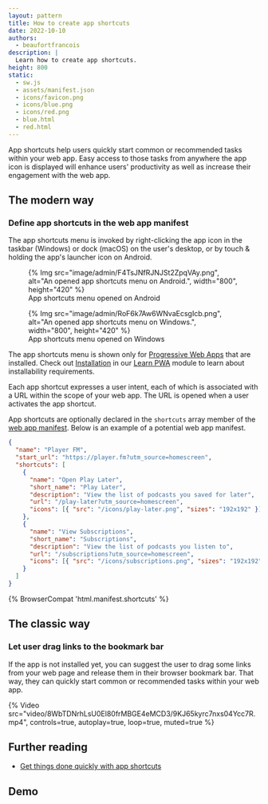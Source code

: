 ```yaml
---
layout: pattern
title: How to create app shortcuts
date: 2022-10-10
authors:
  - beaufortfrancois
description: |
  Learn how to create app shortcuts.
height: 800
static:
  - sw.js
  - assets/manifest.json
  - icons/favicon.png
  - icons/blue.png
  - icons/red.png
  - blue.html
  - red.html
---
```


App shortcuts help users quickly start common or recommended tasks within your web app. Easy access to those tasks from anywhere the app icon is displayed will enhance users' productivity as well as increase their engagement with the web app.

## The modern way

### Define app shortcuts in the web app manifest

The app shortcuts menu is invoked by right-clicking the app icon in the taskbar (Windows) or dock (macOS) on the user's desktop, or by touch & holding the app's launcher icon on Android.

<div class="switcher" >
  <figure>
    {% Img src="image/admin/F4TsJNfRJNJSt2ZpqVAy.png", alt="An opened app shortcuts menu on Android.", width="800", height="420" %}
    <figcaption>App shortcuts menu opened on Android</figcaption>
  </figure>

  <figure>
    {% Img src="image/admin/RoF6k7Aw6WNvaEcsgIcb.png", alt="An opened app shortcuts menu on Windows.", width="800", height="420" %}
    <figcaption>App shortcuts menu opened on Windows</figcaption>
  </figure>
</div>

The app shortcuts menu is shown only for [Progressive Web Apps](/progressive-web-apps/) that are installed. Check out [Installation](/learn/pwa/installation/) in our [Learn PWA](/learn/pwa/) module to learn about installability requirements.

Each app shortcut expresses a user intent, each of which is associated with a URL within the scope of your web app. The URL is opened when a user activates the app shortcut.

App shortcuts are optionally declared in the `shortcuts` array member of the [web app manifest](/learn/pwa/web-app-manifest/). Below is an example of a potential web app manifest.

```json
{
  "name": "Player FM",
  "start_url": "https://player.fm?utm_source=homescreen",
  "shortcuts": [
    {
      "name": "Open Play Later",
      "short_name": "Play Later",
      "description": "View the list of podcasts you saved for later",
      "url": "/play-later?utm_source=homescreen",
      "icons": [{ "src": "/icons/play-later.png", "sizes": "192x192" }]
    },
    {
      "name": "View Subscriptions",
      "short_name": "Subscriptions",
      "description": "View the list of podcasts you listen to",
      "url": "/subscriptions?utm_source=homescreen",
      "icons": [{ "src": "/icons/subscriptions.png", "sizes": "192x192" }]
    }
  ]
}
```

{% BrowserCompat 'html.manifest.shortcuts' %}

## The classic way

### Let user drag links to the bookmark bar

If the app is not installed yet, you can suggest the user to drag some links from your web page and release them in their browser bookmark bar. That way, they can quickly start common or recommended tasks within your web app.

{% Video src="video/8WbTDNrhLsU0El80frMBGE4eMCD3/9KJ65kyrc7nxs04Ycc7R.mp4", controls=true, autoplay=true, loop=true, muted=true %}

## Further reading

- [Get things done quickly with app shortcuts](app-shortcuts/)

## Demo
